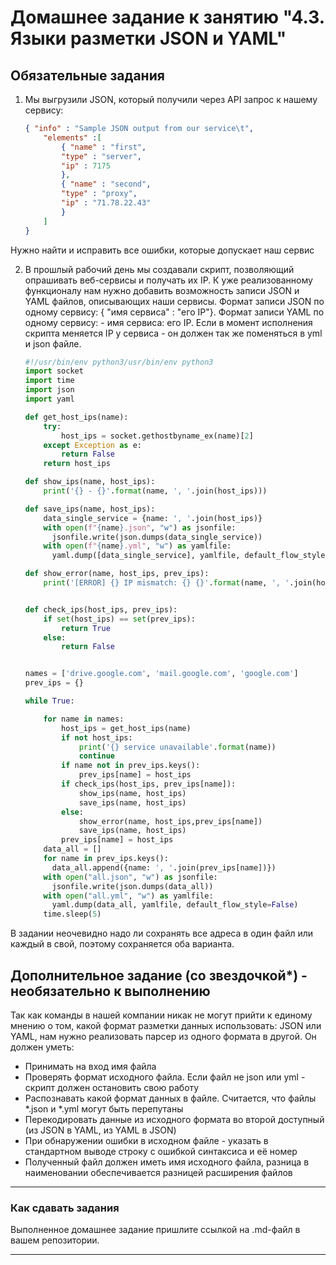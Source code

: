 # Домашнее задание к занятию "4.3. Языки разметки JSON и YAML"

## Обязательные задания

1. Мы выгрузили JSON, который получили через API запрос к нашему сервису:
	```json
    { "info" : "Sample JSON output from our service\t",
        "elements" :[
            { "name" : "first",
            "type" : "server",
            "ip" : 7175 
            },
            { "name" : "second",
            "type" : "proxy",
            "ip" : "71.78.22.43"
            }
        ]
    }
	```
  Нужно найти и исправить все ошибки, которые допускает наш сервис

2. В прошлый рабочий день мы создавали скрипт, позволяющий опрашивать веб-сервисы и получать их IP. К уже реализованному функционалу нам нужно добавить возможность записи JSON и YAML файлов, описывающих наши сервисы. Формат записи JSON по одному сервису: { "имя сервиса" : "его IP"}. Формат записи YAML по одному сервису: - имя сервиса: его IP. Если в момент исполнения скрипта меняется IP у сервиса - он должен так же поменяться в yml и json файле.  


    ```python
    #!/usr/bin/env python3/usr/bin/env python3
    import socket
    import time
    import json
    import yaml

    def get_host_ips(name):
        try:
            host_ips = socket.gethostbyname_ex(name)[2]
        except Exception as e:
            return False
        return host_ips

    def show_ips(name, host_ips):
        print('{} - {}'.format(name, ', '.join(host_ips)))

    def save_ips(name, host_ips):
        data_single_service = {name: ', '.join(host_ips)}
        with open(f"{name}.json", "w") as jsonfile:
          jsonfile.write(json.dumps(data_single_service))
        with open(f"{name}.yml", "w") as yamlfile:
          yaml.dump([data_single_service], yamlfile, default_flow_style=False)

    def show_error(name, host_ips, prev_ips):
        print('[ERROR] {} IP mismatch: {} {}'.format(name, ', '.join(host_ips), ', '.join(prev_ips)))


    def check_ips(host_ips, prev_ips):
        if set(host_ips) == set(prev_ips):
            return True
        else:
            return False


    names = ['drive.google.com', 'mail.google.com', 'google.com']
    prev_ips = {}

    while True:

        for name in names:
            host_ips = get_host_ips(name)
            if not host_ips:
                print('{} service unavailable'.format(name))
                continue
            if name not in prev_ips.keys():
                prev_ips[name] = host_ips
            if check_ips(host_ips, prev_ips[name]):
                show_ips(name, host_ips)
                save_ips(name, host_ips)
            else:
                show_error(name, host_ips,prev_ips[name])
                save_ips(name, host_ips)
            prev_ips[name] = host_ips
        data_all = []
        for name in prev_ips.keys():
          data_all.append({name: ', '.join(prev_ips[name])})
        with open("all.json", "w") as jsonfile:
          jsonfile.write(json.dumps(data_all))
        with open("all.yml", "w") as yamlfile:
          yaml.dump(data_all, yamlfile, default_flow_style=False)
        time.sleep(5)
    ```
В задании неочевидно надо ли сохранять все адреса в один файл или каждый в свой, поэтому сохраняется оба варианта.  

## Дополнительное задание (со звездочкой*) - необязательно к выполнению

Так как команды в нашей компании никак не могут прийти к единому мнению о том, какой формат разметки данных использовать: JSON или YAML, нам нужно реализовать парсер из одного формата в другой. Он должен уметь:
   * Принимать на вход имя файла
   * Проверять формат исходного файла. Если файл не json или yml - скрипт должен остановить свою работу
   * Распознавать какой формат данных в файле. Считается, что файлы *.json и *.yml могут быть перепутаны
   * Перекодировать данные из исходного формата во второй доступный (из JSON в YAML, из YAML в JSON)
   * При обнаружении ошибки в исходном файле - указать в стандартном выводе строку с ошибкой синтаксиса и её номер
   * Полученный файл должен иметь имя исходного файла, разница в наименовании обеспечивается разницей расширения файлов

---

### Как сдавать задания

Выполненное домашнее задание пришлите ссылкой на .md-файл в вашем репозитории.

---